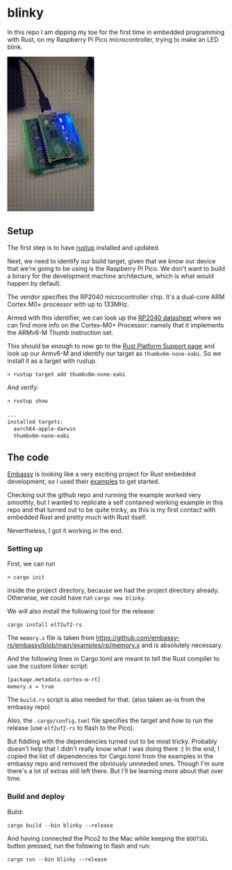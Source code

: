 # blinky

In this repo I am dipping my toe for the first time in embedded programming with Rust, on my Raspberry Pi Pico microcontroller, trying to make an LED blink.

<img width="200" src="./demo/blinky.gif" />

## Setup

The first step is to have [rustup](https://www.rust-lang.org/tools/install) installed and updated.

Next, we need to identify our build target, given that we know our device that we're going to be using is the Raspberry Pi Pico. We don't want to build a binary for the development machine architecture, which is what would happen by default.

The vendor specifies the RP2040 microcontroller chip. It's a dual-core ARM Cortex M0+ processor with up to 133MHz.

Armed with this identifier, we can look up the [RP2040 datasheet](https://datasheets.raspberrypi.com/rp2040/rp2040-datasheet.pdf) where we can find more info on the Cortex-M0+ Processor: namely that it implements the ARMv6-M Thumb instruction set.

This should be enough to now go to the [Rust Platform Support page](https://doc.rust-lang.org/beta/rustc/platform-support.html) and look up our Armv6-M and identify our target as `thumbv6m-none-eabi`. So we install it as a target with rustup.

```
> rustup target add thumbv6m-none-eabi
```
And verify:
```
> rustup show

...
installed targets:
  aarch64-apple-darwin
  thumbv6m-none-eabi
```

## The code

[Embassy](https://github.com/embassy-rs/embassy) is looking like a very exciting project for Rust embedded development, so I used their [examples](https://github.com/embassy-rs/embassy/tree/main/examples/rp) to get started.

Checking out the github repo and running the example worked very smoothly, but I wanted to replicate a self contained working example in this repo and that turned out to be quite tricky, as this is my first contact with embedded Rust and pretty much with Rust itself.

Nevertheless, I got it working in the end.

### Setting up

First, we can run
```
> cargo init
```
inside the project directory, because we had the project directory already. Otherwise, we could have run `cargo new blinky`.

We will also install the following tool for the release:
```
cargo install elf2uf2-rs
```

The `memory.x` file is taken from https://github.com/embassy-rs/embassy/blob/main/examples/rp/memory.x and is absolutely necessary.

And the following lines in Cargo.toml are meant to tell the Rust compiler to use the custom linker script:
```
[package.metadata.cortex-m-rt]
memory.x = true
```
The `build.rs` script is also needed for that. (also taken as-is from the embassy repo)

Also, the `.cargo/config.toml` file specifies the target and how to run the release (use `elf2uf2-rs` to flash to the Pico).

But fiddling with the dependencies turned out to be most tricky. Probably doesn't help that I didn't really know what I was doing there :) In the end, I copied the list of dependencies for Cargo.toml from the examples in the embassy repo and removed the obviously unneeded ones. Though I'm sure there's a lot of extras still left there. But I'll be learning more about that over time.


### Build and deploy

Build:
```
cargo build --bin blinky --release
```

And having connected the Pico2 to the Mac while keeping the `BOOTSEL` button pressed, run the following to flash and run:
```
cargo run --bin blinky --release
```
